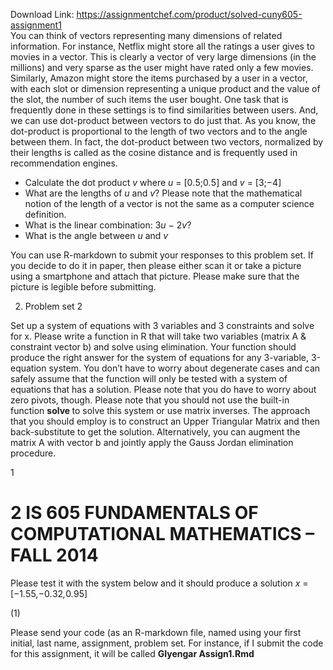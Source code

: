 Download Link: https://assignmentchef.com/product/solved-cuny605-assignment1
<br>
You can think of vectors representing many dimensions of related information. For instance, Netflix might store all the ratings a user gives to movies in a vector. This is clearly a vector of very large dimensions (in the millions) and very sparse as the user might have rated only a few movies. Similarly, Amazon might store the items purchased by a user in a vector, with each slot or dimension representing a unique product and the value of the slot, the number of such items the user bought. One task that is frequently done in these settings is to find similarities between users. And, we can use dot-product between vectors to do just that. As you know, the dot-product is proportional to the length of two vectors and to the angle between them. In fact, the dot-product between two vectors, normalized by their lengths is called as the cosine distance and is frequently used in recommendation engines.

<ul>

 <li>Calculate the dot product <em>v </em>where <em>u </em>= [0<em>.</em>5;0<em>.</em>5] and <em>v </em>= [3;−4]</li>

 <li>What are the lengths of <em>u </em>and <em>v</em>? Please note that the mathematical notion of the length of a vector is not the same as a computer science definition.</li>

 <li>What is the linear combination: 3<em>u </em>− 2<em>v</em>?</li>

 <li>What is the angle between <em>u </em>and <em>v</em></li>

</ul>

You can use R-markdown to submit your responses to this problem set. If you decide to do it in paper, then please either scan it or take a picture using a smartphone and attach that picture. Please make sure that the picture is legible before submitting.

<ol start="2">

 <li>Problem set 2</li>

</ol>

Set up a system of equations with 3 variables and 3 constraints and solve for x. Please write a function in R that will take two variables (matrix A &amp; constraint vector b) and solve using elimination. Your function should produce the right answer for the system of equations for any 3-variable, 3-equation system. You don’t have to worry about degenerate cases and can safely assume that the function will only be tested with a system of equations that has a solution. Please note that you do have to worry about zero pivots, though. Please note that you should not use the built-in function <strong>solve </strong>to solve this system or use matrix inverses. The approach that you should employ is to construct an Upper Triangular Matrix and then back-substitute to get the solution. Alternatively, you can augment the matrix A with vector b and jointly apply the Gauss Jordan elimination procedure.

1

<h1>2                                    IS 605 FUNDAMENTALS OF COMPUTATIONAL MATHEMATICS – FALL 2014</h1>

Please test it with the system below and it should produce a solution <em>x </em>= [−1<em>.</em>55<em>,</em>−0<em>.</em>32<em>,</em>0<em>.</em>95]

(1)

Please send your code (as an R-markdown file, named using your first initial, last name, assignment, problem set. For instance, if I submit the code for this assignment, it will be called <strong>GIyengar Assign1.Rmd</strong>